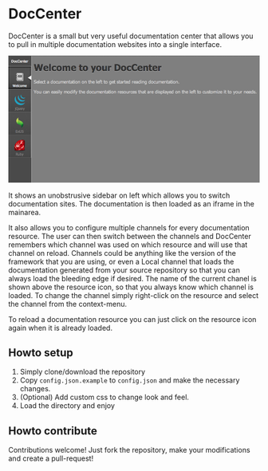 DocCenter
=========


DocCenter is a small but very useful documentation center that allows you to pull in multiple documentation websites into a single interface.


![Screenshot](/resources/images/screenshot.png "Screenshot")


It shows an unobstrusive sidebar on left which allows you to switch documentation sites. The documentation is then loaded as an iframe in the mainarea.

It also allows you to configure multiple channels for every documentation resource.
The user can then switch between the channels and DocCenter remembers which channel was used on which resource and will use that channel on reload.
Channels could be anything like the version of the framework that you are using, or even a Local channel that loads the documentation generated
from your source repository so that you can always load the bleeding edge if desired.
The name of the current chanel is shown above the resource icon, so that you always know which channel is loaded.
To change the channel simply right-click on the resource and select the channel from the context-menu.

To reload a documentation resource you can just click on the resource icon again when it is already loaded.



Howto setup
-------------

 1. Simply clone/download the repository
 2. Copy `config.json.example` to `config.json` and make the necessary changes.
 3. (Optional) Add custom css to change look and feel.
 4. Load the directory and enjoy


Howto contribute
----------------
Contributions welcome! Just fork the repository, make your modifications and create a pull-request!